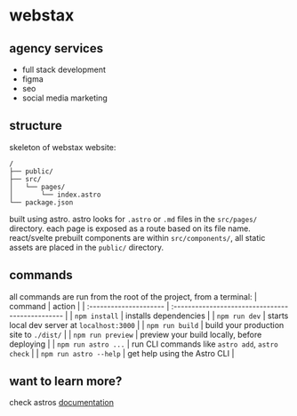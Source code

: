 # webstax
## agency services
- full stack development
- figma 
- seo
- social media marketing

## structure
skeleton of webstax website:
```
/
├── public/
├── src/
│   └── pages/
│       └── index.astro
└── package.json
```
built using astro.
astro looks for `.astro` or `.md` files in the `src/pages/` directory. 
each page is exposed as a route based on its file name.
react/svelte prebuilt components are within `src/components/`,
all static assets are placed in the `public/` directory.

## commands
all commands are run from the root of the project, from a terminal:
| command                | action                                           |
| :--------------------- | :----------------------------------------------- |
| `npm install`          | installs dependencies                            |
| `npm run dev`          | starts local dev server at `localhost:3000`      |
| `npm run build`        | build your production site to `./dist/`          |
| `npm run preview`      | preview your build locally, before deploying     |
| `npm run astro ...`    | run CLI commands like `astro add`, `astro check` |
| `npm run astro --help` | get help using the Astro CLI                     |

## want to learn more?
check astros [documentation](https://docs.astro.build)
